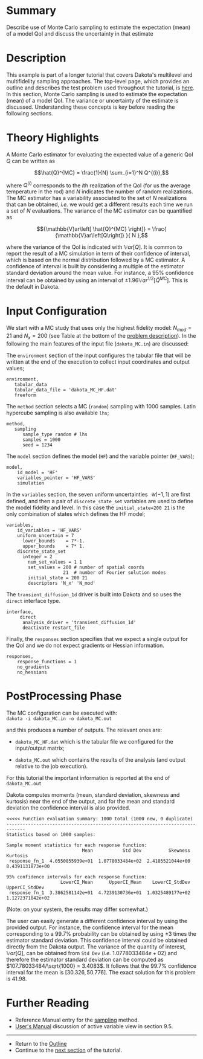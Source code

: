 # Summary

Describe use of Monte Carlo sampling to estimate the expectation (mean) of a model QoI and discuss the uncertainty in that estimate

# Description

This example is part of a longer tutorial that covers Dakota's multilevel and multifidelity sampling approaches. The top-level page, which provides an outline and describes the test problem used throughout the tutorial, is [here](../README.md). In this section, Monte Carlo sampling is used to estimate the expectation (mean) of a model QoI. The variance or uncertainty of the estimate is discussed. Understanding these concepts is key before reading the following sections.

# Theory Highlights

A Monte Carlo estimator for evaluating the expected value of a generic
QoI $`Q`$ can be written as

```math
\hat{Q}^{MC} = \frac{1}{N} \sum_{i=1}^N Q^{(i)},
```

where $`Q^{(i)}`$ corresponds to the $`i`$th realization of the QoI (for us
the average temperature in the rod) and $`N`$ indicates the number of
random realizations. The MC estimator has a variability associated to
the set of $`N`$ realizations that can be obtained, *i.e.* we would get a
different results each time we run a set of $`N`$ evaluations. The
variance of the MC estimator can be quantified as

```math
{\mathbb{V}ar\left[ \hat{Q}^{MC} \right]} = \frac{ {\mathbb{V}ar\left[Q\right]} }{ N },
```

where the variance of the QoI is indicated with
$`{\mathbb{V}ar\left[Q\right]}`$. It is common to report the result of a
MC simulation in term of their confidence of interval, which is based on
the normal distribution followed by a MC estimator. A confidence of
interval is built by considering a multiple of the estimator standard
deviation around the mean value. For instance, a 95% confidence interval
can be obtained by using an interval of
$`\pm 1.96 {\mathbb{V}ar^{1/2}\left[\hat{Q}^{MC}\right]}`$. This is the
default in Dakota.

# Input Configuration

We start with a MC study that uses only the highest fidelity model:
$`N_{mod} = 21`$ and $`N_x=200`$ (see Table at the bottom of the [problem description](../README.md#test-problem-description)). In the following the main features of the
input file (`dakota_MC.in`) are discussed:

The `environment` section of the input configures the tabular file that will be written at the end of the
execution to collect input coordinates and output values;
```
environment,
   tabular_data
   tabular_data_file = 'dakota_MC_HF.dat' 
   freeform
```
The `method` section selects a MC (`random`) sampling with 1000 samples. Latin hypercube sampling is also available `lhs`;
```
method,
   sampling
      sample_type random # lhs
      samples = 1000
      seed = 1234 
```
The `model` section defines the model (`HF`) and the variable pointer (`HF_VARS`);
```
model,
	id_model = 'HF'
	variables_pointer = 'HF_VARS'
	simulation   
```

In the `variables` section, the seven uniform uncertainties $`~\mathcal{U}(-1,1)`$ are first defined, and then a pair of `discrete_state_set` variables are used to define the model fidelity and level. In this case the `initial_state=200 21` is the only combination of states which defines the HF model;
```
variables,
	id_variables = 'HF_VARS'
	uniform_uncertain = 7
	  lower_bounds    = 7*-1.
	  upper_bounds    = 7* 1.
	discrete_state_set
	  integer = 2
	    num_set_values = 1 1
	    set_values = 200 # number of spatial coords
	    	       	 21  # number of Fourier solution modes
	    initial_state = 200 21
	    descriptors 'N_x' 'N_mod'
```

The `transient_diffusion_1d` driver is built into Dakota and so uses the `direct` interface type.
```
interface,
	 direct
	  analysis_driver = 'transient_diffusion_1d'
	  deactivate restart_file
```
Finally, the `responses` section specifies that we expect a single output for the QoI and we do not expect gradients
    or Hessian information.
```
responses,
	response_functions = 1
	no_gradients
	no_hessians	 
```

# PostProcessing Phase

The MC configuration can be executed with:\
`dakota -i dakota_MC.in -o dakota_MC.out`

and this produces a number of outputs. The relevant ones are:

-   `dakota_MC_HF.dat` which is the tabular file we configured for the
    input/output matrix;

-   `dakota_MC.out` which contains the results of the analysis (and
    output relative to the job execution).

For this tutorial the important information is reported at the end of
`dakota_MC.out`

Dakota computes moments (mean, standard deviation, skewness and
kurtosis) near the end of the output, and for
the mean and standard deviation the confidence interval is also
provided.



```
<<<<< Function evaluation summary: 1000 total (1000 new, 0 duplicate)
-----------------------------------------------------------------------------
Statistics based on 1000 samples:

Sample moment statistics for each response function:
                            Mean           Std Dev          Skewness          Kurtosis
 response_fn_1  4.0550855939e+01  1.0778033484e+02  2.4185521044e+00  8.4391131873e+00

95% confidence intervals for each response function:
                    LowerCI_Mean      UpperCI_Mean    LowerCI_StdDev    UpperCI_StdDev
 response_fn_1  3.3862581142e+01  4.7239130736e+01  1.0325489177e+02  1.1272371842e+02
```
(Note: on your system, the results may differ somewhat.)

The user can easily generate a different confidence interval by using
the provided output. For instance, the confidence interval for the mean
corresponding to a 99.7% probability can be obtained by using $`\pm 3`$
times the estimator standard deviation. This confidence interval could
be obtained directly from the Dakota output. The variance
of the quantity of interest, $`{\mathbb{V}ar\left[Q\right]}`$, can be
obtained from `Std Dev` (*i.e.* $`1.0778033484e+02`$) and therefore the
estimator standard deviation can be computed as
$`107.78033484/\sqrt{1000} = 3.4083`$. It follows that the 99.7%
confidence interval for the mean is $`\left[ 30.326, 50.776 \right]`$. The
exact solution for this problem is 41.98.

# Further Reading

* Reference Manual entry for the 
  [sampling](https://dakota.sandia.gov//sites/default/files/docs/latest_release/html-ref/method-sampling.html)
  method.
* [User's Manual](https://dakota.sandia.gov/content/manuals) discussion of active variable view in section 9.5.

---

* Return to the [Outline](../README.md#outline)
* Continue to the [next section](../cv) of the tutorial.
